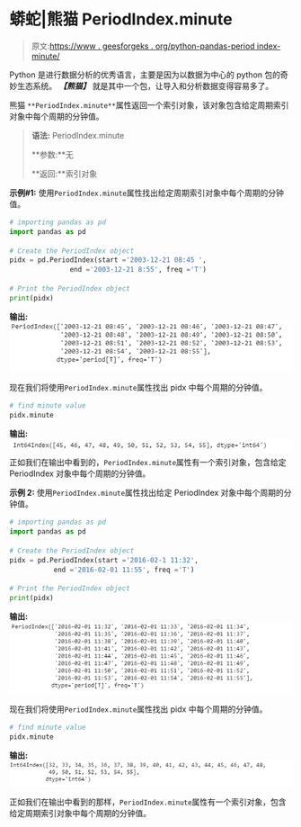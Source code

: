# 蟒蛇|熊猫 PeriodIndex.minute

> 原文:[https://www . geesforgeks . org/python-pandas-period index-minute/](https://www.geeksforgeeks.org/python-pandas-periodindex-minute/)

Python 是进行数据分析的优秀语言，主要是因为以数据为中心的 python 包的奇妙生态系统。 ***【熊猫】*** 就是其中一个包，让导入和分析数据变得容易多了。

熊猫 `**PeriodIndex.minute**`属性返回一个索引对象，该对象包含给定周期索引对象中每个周期的分钟值。

> **语法:** PeriodIndex.minute
> 
> **参数:**无
> 
> **返回:**索引对象

**示例#1:** 使用`PeriodIndex.minute`属性找出给定周期索引对象中每个周期的分钟值。

```py
# importing pandas as pd
import pandas as pd

# Create the PeriodIndex object
pidx = pd.PeriodIndex(start ='2003-12-21 08:45 ',
               end ='2003-12-21 8:55', freq ='T')

# Print the PeriodIndex object
print(pidx)
```

**输出:**
![](img/ded2c635a0273396a0cf3664f44868fa.png)

现在我们将使用`PeriodIndex.minute`属性找出 pidx 中每个周期的分钟值。

```py
# find minute value
pidx.minute
```

**输出:**
![](img/504156683ffe9a78e33a64d68921e7cd.png)
正如我们在输出中看到的，`PeriodIndex.minute`属性有一个索引对象，包含给定 PeriodIndex 对象中每个周期的分钟值。

**示例 2:** 使用`PeriodIndex.minute`属性找出给定 PeriodIndex 对象中每个周期的分钟值。

```py
# importing pandas as pd
import pandas as pd

# Create the PeriodIndex object
pidx = pd.PeriodIndex(start ='2016-02-1 11:32', 
           end ='2016-02-01 11:55', freq ='T')

# Print the PeriodIndex object
print(pidx)
```

**输出:**
![](img/f7a8afc83ac4bea171bb491b8c7e4ef2.png)

现在我们将使用`PeriodIndex.minute`属性找出 pidx 中每个周期的分钟值。

```py
# find minute value
pidx.minute
```

**输出:**
![](img/9cb48b1c55d859bd14a685ab5431958d.png)

正如我们在输出中看到的那样，`PeriodIndex.minute`属性有一个索引对象，包含给定周期索引对象中每个周期的分钟值。